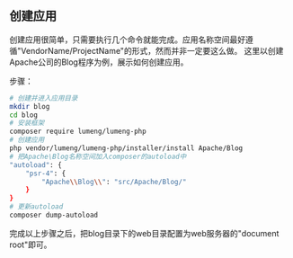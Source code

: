 创建应用
-------

创建应用很简单，只需要执行几个命令就能完成。应用名称空间最好遵循"VendorName/ProjectName"的形式，然而并非一定要这么做。
这里以创建Apache公司的Blog程序为例，展示如何创建应用。

步骤：
```bash
# 创建并进入应用目录
mkdir blog
cd blog
# 安装框架
composer require lumeng/lumeng-php
# 创建应用
php vendor/lumeng/lumeng-php/installer/install Apache/Blog
# 把Apache\Blog名称空间加入composer的autoload中
"autoload": {
    "psr-4": {
        "Apache\\Blog\\": "src/Apache/Blog/"
    }
}
# 更新autoload
composer dump-autoload
```

完成以上步骤之后，把blog目录下的web目录配置为web服务器的"document root"即可。